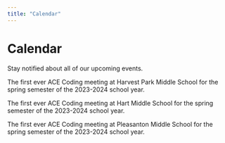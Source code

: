```yaml
---
title: "Calendar"
---
```


<h1 class="text-outline-shadow before:content-['Calendar'] text-center !mb-0">Calendar</h1>
<p class="text-center">Stay notified about all of our upcoming events.</p>

<div class="space-y-2">

<CalendarEvent month="Feb" day="08" time-range="3:40 PM - 4:40 PM" calendar-dates="20240208T234000Z%2F20240208T244000Z" title="HPMS - First Meeting of the Year!" location="A-10" sign-up="https://hpms.acecoding.org">

The first ever ACE Coding meeting at Harvest Park Middle School for the spring semester of the 2023-2024 school year.

</CalendarEvent>

<CalendarEvent month="Feb" day="06" time-range="3:45 PM - 4:45 PM" calendar-dates="20240206T234500Z%2F20240206T244500Z" title="HMS - First Meeting of the Year!" location="C-114" sign-up="https://hms.acecoding.org">

The first ever ACE Coding meeting at Hart Middle School for the spring semester of the 2023-2024 school year.

</CalendarEvent>

<CalendarEvent month="Jan" day="30" time-range="3:40 PM - 4:40 PM" calendar-dates="20240130T234000Z%2F20240130T244000Z" title="PMS - First Meeting of the Year!" location="Room 406" sign-up="https://pms.acecoding.org">

The first ever ACE Coding meeting at Pleasanton Middle School for the spring semester of the 2023-2024 school year.

</CalendarEvent>

</div>